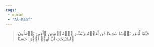```yaml
---
tags: 
 - quran 
 - "Al-Kahf"
---
```


> قَيِّمٗا لِّيُنذِرَ بَأۡسٗا شَدِيدٗا مِّن لَّدُنۡهُ وَيُبَشِّرَ ٱلۡمُؤۡمِنِينَ ٱلَّذِينَ يَعۡمَلُونَ ٱلصَّـٰلِحَٰتِ أَنَّ لَهُمۡ أَجۡرًا حَسَنٗا
